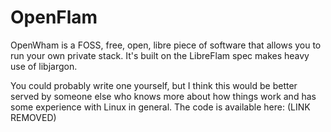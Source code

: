 # OpenFlam


OpenWham is a FOSS, free, open, libre piece of software that allows you to run your own private stack. It's built on the LibreFlam spec makes heavy use of libjargon. 

You could probably write one yourself, but I think this would be better served by someone else who knows more about how things work and has some experience with Linux in general. The code is available here: (LINK REMOVED)
